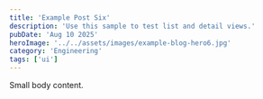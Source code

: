 ```yaml
---
title: 'Example Post Six'
description: 'Use this sample to test list and detail views.'
pubDate: 'Aug 10 2025'
heroImage: '../../assets/images/example-blog-hero6.jpg'
category: 'Engineering'
tags: ['ui']
---
```


Small body content.

